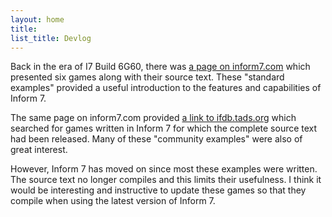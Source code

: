 ```yaml
---
layout: home
title:
list_title: Devlog
---
```

Back in the era of I7 Build 6G60, there was [a page on inform7.com](https://web.archive.org/web/20150407084231/http://inform7.com:80/learn/complete-examples/) which presented six games along with their source text. These "standard examples" provided a useful introduction to the features and capabilities of Inform 7.

The same page on inform7.com provided [a link to ifdb.tads.org](https://ifdb.tads.org/search?searchfor=tag:I7%20source%20available) which searched for games written in Inform 7 for which the complete source text had been released. Many of these "community examples" were also of great interest.

However, Inform 7 has moved on since most these examples were written. The source text no longer compiles and this limits their usefulness. I think it would be interesting and instructive to update these games so that they compile when using the latest version of Inform 7.
